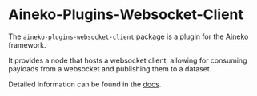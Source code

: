 # Aineko-Plugins-Websocket-Client

The `aineko-plugins-websocket-client` package is a plugin for the [Aineko](https://github.com/aineko-dev/aineko) framework.

It provides a node that hosts a websocket client, allowing for consuming payloads from a websocket and publishing them to a dataset.

Detailed information can be found in the [docs](https://docs.aineko.dev/latest/plugins/websocket_client).
